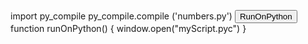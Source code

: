 import py_compile
py_compile.compile ('numbers.py')
<button type="button" onclick="runOnPython()">RunOnPython</button>
function runOnPython() {
    window.open("myScript.pyc")
}


